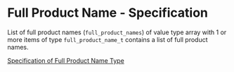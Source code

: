 # Full Product Name - Specification

List of full product names (`full_product_names`) of value type array with 1 or
more items of type `full_product_name_t`
contains a list of full product names.

[Specification of Full Product Name Type](../types/full_product_name-spec.en.md)
